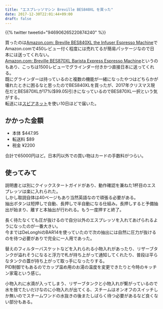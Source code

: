 ```yaml
---
title: "エスプレッソマシン Breville BES840XL を買った"
date: 2017-12-30T22:01:44+09:00
draft: false
---
```

{{% twitter tweetid="946906265220874240" %}}

買ったのは[Amazon.com: Breville BES840XL the Infuser Espresso Machine](http://amazon.com/dp/B0089SSOR6)でAmazon\.comで450レビュー付く程度には売れてるが簡易パッケージなので日本には送ってくれない。  
[Amazon.com: Breville BES870XL Barista Express Espresso Machine](http://amazon.com/dp/B00CH9QWOU)というのもあり、こっちは1500レビューでグラインダー付きかつ直接日本に送ってくれる。  
既にグラインダーは持っているのと複数の機能が一緒になったやつはどちらかが壊れたときに困るなと思ったのでBES840XLを買ったが、2017年クリスマス現在だとBES870XLが17%($99.05)引きになっているのでBES870XL一択という気がする。  
転送には[スピアネット](https://www.spearnet-us.com/)を使い10日ほどで届いた。

## かかった金額
- 本体 $447.95
- 転送料 $89
- 税金 ¥2200

合計で65000円ほど。日本円以外での買い物はカードの手数料がつらい。

## 使ってみて
説明書とは別にクイックスタートガイドがあり、動作確認を兼ねた1杯目のエスプレッソは楽に入れられた。  
しかし取説自体は40ページもあり当然英語なので頑張る必要がある。  
抽出ボタンは短押しで自動、長押しで半自動になる仕組み。長押しすると予備抽出が始まり、離すと本抽出が行われる。もう一度押すと終了。

長く待たなくても圧が抜けるので自分以外のエスプレッソを入れてあげられるようになったのが一番大きい。  
今まではDeLonghiのBAR14を使っていたので次の抽出には自然に圧力が抜けるのを待つ必要がありで完全に一人用であった。

替えのフィルターバスケットなどを入れられる小物入れがあったり、リザーブタンクが溢れそうになると浮力で札が持ち上がって通知してくれたり、普段は平らなタンクの蓋が持ち上がって取っ手になったりする。  
PID制御でもあるのでカップ温め用のお湯の温度を変更できたりと今時のキッチン家電という感じ。

小物入れに水滴が入ってしまう、リザーブタンクと小物入れが繋がっているので水を捨てたいだけなのに小物入れが出てくる、スチームはオンオフのスイッチしか無いのでスチームワンドの水抜きの後またしばらく待つ必要があるなど良くない部分もある。
